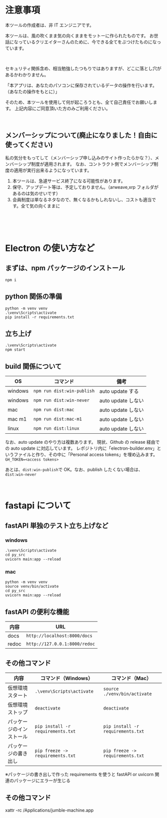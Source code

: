 # 注意事項

本ツールの作成者は、非 IT エンジニアです。

本ツールは、風の吹くまま気の向くままをモットーに作られたものです。
お世話になっているクリエイターさんのために、今できる全てをぶつけたものになっています。

<br>

セキュリティ関係含め、相当勉強したつもりではありますが、どこに落とし穴があるかわかりません。

「本アプリは、あなたのパソコンに保存されているデータの操作を行います。（あなたの操作をもとに）」

そのため、本ツールを使用して何が起ころうとも、全て自己責任でお願いします。
上記内容にご同意頂いた方のみご利用ください。

<br>

## メンバーシップについて(廃止になりました！自由に使ってください)

私の気分をもってして（メンバーシップ申し込みのサイト作ったらかな？）、メンバーシップ制度が適用されます。
なお、コントラクト側でメンバーシップ制度の適用が実行出来るようになっています。

1. 本ツールは、急遽サービス終了になる可能性があります。
2. 保守、アップデート等は、予定しておりません。（arweave,xrp フォルダがあるのは気のせいです）
3. 会員制度は単なるネタなので、無くなるかもしれないし、コストも適当です。全て気の向くままに

<br>
<br>
<br>

# Electron の使い方など

## まずは、npm パッケージのインストール

```
npm i
```

## python 関係の準備

```
python -m venv venv
.\venv\Scripts\activate
pip install -r requirements.txt
```

## 立ち上げ

```
.\venv\Scripts\activate
npm start
```

## build 関係について

| OS      | コマンド                   | 備考               |
| ------- | -------------------------- | ------------------ |
| windows | `npm run dist:win-publish` | auto update する   |
| windows | `npm run dist:win-never`   | auto update しない |
| mac     | `npm run dist:mac`         | auto update しない |
| mac m1  | `npm run dist:mac-m1`      | auto update しない |
| linux   | `npm run dist:linux`       | auto update しない |

なお、auto update のやり方は複数あります。
現状、Github の release 経由での auto update に対応しています。
レポジトリ内に「electron-builder.env」というファイルと作り、その中に「Personal access tokens」を埋め込みます。
`GH_TOKEN=<access tokens>`

あとは、`dist:win-publish`で OK。なお、publish したくない場合は、`dist:win-never`

<br>

# fastapi について

## fastAPI 単独のテスト立ち上げなど

### windows

```
.\venv\Scripts\activate
cd py_src
uvicorn main:app --reload
```

### mac

```
python -m venv venv
source venv/bin/activate
cd py_src
uvicorn main:app --reload
```

## fastAPI の便利な機能

| 内容  | URL                           |
| ----- | ----------------------------- |
| docs  | `http://localhost:8000/docs`  |
| redoc | `http://127.0.0.1:8000/redoc` |

## その他コマンド

| 内容                     | コマンド（Windows）               | コマンド（Mac）                   |
| ------------------------ | --------------------------------- | --------------------------------- |
| 仮想環境スタート　       | `.\venv\Scripts\activate`         | `source ./venv/bin/activate`      |
| 仮想環境ストップ         | `deactivate`                      | `deactivate`                      |
| パッケージのインストール | `pip install -r requirements.txt` | `pip install -r requirements.txt` |
| パッケージの書き出し     | `pip freeze -> requirements.txt`  | `pip freeze -> requirements.txt`  |

※パッケージの書き出しで作った requirements を使うと fastAPI or uvicorn 関連のパッケージにエラーが生じる

## その他コマンド

xattr -rc /Applications/jumble-machine.app
